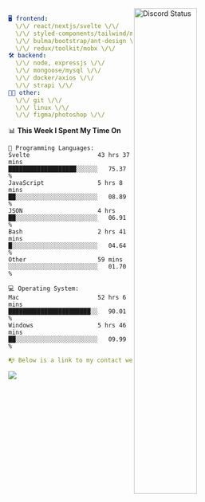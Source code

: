 
<a href="https://discord.com/users/279302975371870218" target="_blank">
    <img width="50%" align="right" alt="Discord Status" src="https://lanyard.cnrad.dev/api/279302975371870218?bg=161B22&borderRadius=5px%205px%200%200&hideTimestamp=true&idleMessage=Just%20chillin%27%20at%20the%20moment&animated=true">
</a>

```yaml
🖥️ frontend: 
  \/\/ react/nextjs/svelte \/\/
  \/\/ styled-components/tailwind/mui/
  \/\/ bulma/bootstrap/ant-design \/\/
  \/\/ redux/toolkit/mobx \/\/
🛠 backend: 
  \/\/ node, expressjs \/\/
  \/\/ mongoose/mysql \/\/
  \/\/ docker/axios \/\/
  \/\/ strapi \/\/
👨‍💻 other: 
  \/\/ git \/\/ 
  \/\/ linux \/\/
  \/\/ figma/photoshop \/\/
```
<!--START_SECTION:waka-->
📊 **This Week I Spent My Time On** 

```text
💬 Programming Languages: 
Svelte                   43 hrs 37 mins      ███████████████████░░░░░░   75.37 % 
JavaScript               5 hrs 8 mins        ██░░░░░░░░░░░░░░░░░░░░░░░   08.89 % 
JSON                     4 hrs               ██░░░░░░░░░░░░░░░░░░░░░░░   06.91 % 
Bash                     2 hrs 41 mins       █░░░░░░░░░░░░░░░░░░░░░░░░   04.64 % 
Other                    59 mins             ░░░░░░░░░░░░░░░░░░░░░░░░░   01.70 % 

💻 Operating System: 
Mac                      52 hrs 6 mins       ███████████████████████░░   90.01 % 
Windows                  5 hrs 46 mins       ██░░░░░░░░░░░░░░░░░░░░░░░   09.99 % 
```


<!--END_SECTION:waka-->
```yaml
📭 Below is a link to my contact website 
```
<a href="https://mxns.xyz" target="_black"> <img src="https://img.shields.io/badge/website-161B22?style=for-the-badge&logo=About.me&logoColor=white"></img> <a/>
